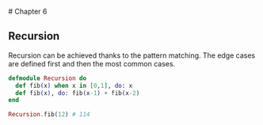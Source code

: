 # Chapter 6
## Recursion

Recursion can be achieved thanks to the pattern matching. The edge cases are
defined first and then the most common cases.

```elixir
defmodule Recursion do
  def fib(x) when x in [0,1], do: x
  def fib(x), do: fib(x-1) + fib(x-2)
end

Recursion.fib(12) # 114
